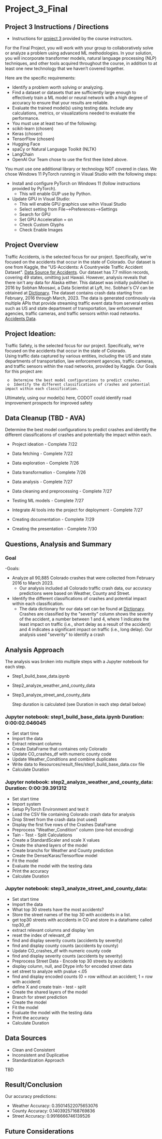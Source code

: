 # Project_3_Final

## Project 3 Instructions / Directions

- Instructions for [project 3](https://bootcampspot.instructure.com/courses/5432/pages/23-final-project-overview?module_item_id=1201422) provided by the course instructors.

For the Final Project, you will work with your group to collaboratively solve or analyze a problem using advanced ML methodologies. In your solution, you will incorporate transformer models, natural language processing (NLP) techniques, and other tools acquired throughout the course, in addition to at least one new technology that we haven’t covered together.

Here are the specific requirements:

- Identify a problem worth solving or analyzing.
- Find a dataset or datasets that are sufficiently large enough to effectively train a ML model or neural network with a high degree of accuracy to ensure that your results are reliable.
- Evaluate the trained model(s) using testing data. Include any calculations, metrics, or visualizations needed to evaluate the performance.
- You must use at least two of the following:
- scikit-learn (chosen)
- Keras (chosen)
- TensorFlow (chosen)
- Hugging Face
- spaCy or Natural Language Toolkit (NLTK)
- LangChain
- OpenAI
 Our Team chose to use the first thee listed above.

You must use one additional library or technology NOT covered in class.  We chose Windows 11 PyTorch running in Visual Studio with the following steps:
- Install and configure PyTorch on Windows 11 (follow instructions provided by PyTorch).
    - This will enable GUP use by Python.
- Update GPU in Visual Studio:
    - This will enable GPU graphics use wihin Visual Studio
    - Select setting from File-->Preferences-->Settings
    - Search for GPU
    - Set GPU Acceleration = on
    - Check Custom Glyphs
    - Check Enable Images

## Project Overview 

Traffic Accidents, is the selected focus for our project.  Specifically, we're focused on the accidents that occur in the state of Colorado.  Our dataset is one from Kaggle, the "US-Accidents: A Countrywide Traffic Accident Dataset".  [Data Source for Accidents](https://www.kaggle.com/datasets/sobhanmoosavi/us-accidents).
Our dataset has 7.7 million records, covering 49 states, omitting just Hawaii.  However, analysis reveals that there isn't any data for Alaska either. This dataset was initially published in 2016 by Sobhan Moosavi, a Data Scientist at Lyft, Inc.  Sobhan's CV can be obtained at [Dictionary](https://smoosavi.org/datasets/us_accidents).  The dataset contains crash data starting from February, 2016 through March, 2023. The data is generated continously via multiple APIs that provide streaming traffic event data from serveral enties such as US and state department of transportation, law enforcement agencies, traffic cameras, and traffic sensors within road networks. [Accidents Data](https://www.kaggle.com/datasets/sobhanmoosavi/us-accidents). 

## Project Ideation:  
Traffic Safety, is the selected focus for our project.  Specifically, we're focused on the accidents that occur in the state of Colorado.  
Using traffic data captured by various entities, including the US and state departments of transportation, law enforcement agencies, traffic cameras, and traffic sensors within the road networks, provided by Kaggle. Our Goals for this project are:

     o  Determine the best model configurations to predict crashes.
     o  Identify the different classifications of crashes and potential impact within each classification. 

Ultimately, using our model(s) here,  CODOT could identify road improvement prospects for improved safety

## Data Cleanup (TBD - AVA)


Determine the best model configurations to predict crashes and identify the different classifications of crashes and potentially the impact within each. 

- Project ideation - Complete 7/22

- Data fetching - Complete 7/22

- Data exploration - Complete 7/26

- Data transformation - Complete 7/26

- Data analysis - Complete 7/27

- Data cleaning and preprocessing - Complete 7/27

- Testing ML models - Complete 7/27 

- Integrate AI tools into the project for deployment - Complete 7/27

- Creating documentation - Complete 7/29

- Creating the presentation - Complete 7/30


## Questions, Analysis and Summary
### Goal 

-Goals: 
 - Analyze all 90,885 Colorado crashes that were collected from February 2016 to March 2023.
    - Our analysis included all Colorado traffic crash data, our accuracy predictions were based on Weather, County and Street.
 - Identify the different classifications of crashes and potential impact within each classification.
    - The data dictionary for our data set can be found at [Dictionary](https://smoosavi.org/datasets/us_accidents). Crashes are classified by the "severity" column shows the severity of the accident, a number between 1 and 4, where 1 indicates the least impact on traffic (i.e., short delay as a result of the accident) and 4 indicates a significant impact on traffic (i.e., long delay). Our analysis used "severity" to identify a crash

## Analysis Approach

The analysis was broken into multiple steps with a Jupyter notebook for each step.
- Step1_build_base_data.ipynb
- Step2_analyze_weather_and_county_data
- Step3_analyze_street_and_county_data

    Step duration is calculated (see Duration in each step detail below)

### Jupyter notebook: step1_build_base_data.ipynb Duration: 0:00:02.046045

- Set start time
- Import the data
- Extract relevant columns
- Create DataFrame that containes only Colorado
- Update CO_crashes_df with numeric county code
- Update Weather_Conditions and combine duplicates
- Write data to Resources/result_files/step1_build_base_data.csv file
- Calculate Duration

### Jupyter notebook: step2_analyze_weather_and_county_data: Duration: 0:00:39.391312

- Set start time
- Import system
- Setup PyTorch Environment and test it
- Load the CSV file containing Colorado crash data for analysis
- Drop Street from the crash data (not used)
- Display the first five rows of the Crashes DataFrame
- Preprocess "Weather_Condition" column (one-hot encoding)
- Tain - Test - Split Calculations
- Create a StandardScaler and scale X values
- Create the shared layers of the model
- Create branchs for Weather and County prediction
- Create the Dense/Karas/Tensorflow model
- Fit the model
- Evaluate the model with the testing data
- Print the accuracy
- Calculate Duration

### Jupyter notebook: step3_analyze_street_and_county_data:

- Set start time
- Import the data
- What top 30 streets have the most accidents?
- Store the street names of the top 30 with accidents in a list.
- get top30 streets with accidents in CO and store in a dataframe called top30_df
- extract relevant columns and display 'em
- reset the index of relevant_df
- find and display severity counts (accidents by severity)
- find and display county counts (accidents by county)
- Update CO_crashes_df with numeric county code
- find and display severity counts (accidents by severity)
- Preprocess Street Data - Encode top 30 streets by accidents
- display column, null, and Dtype info for encoded street data
- set street to analyze with pvalue <.05
- find and display encoded counts (0 = row without an accident; 1 = row with accident)
- define X and create train - test - split
- Create the shared layers of the model
- Branch for street prediction
- Create the model
- Fit the model
- Evaluate the model with the testing data
- Print the accuracy
- Calculate Duration

## Data Sources
- Clean and Consistent
- Inconsistent and Duplicative
- Standardization Approach

TBD


## Result/Conclusion
Our accuracy predictions:

- Weather Accuracy: 0.35014522075653076
- County Accuracy: 0.14039257168769836
- Street Accuracy: 0.9916666746139526


## Future Considerations
